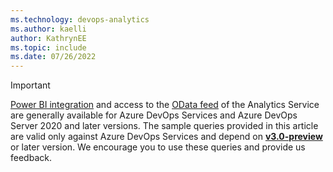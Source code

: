 ```yaml
---
ms.technology: devops-analytics
ms.author: kaelli
author: KathrynEE
ms.topic: include
ms.date: 07/26/2022
---
```


> [!IMPORTANT]  
> [Power BI integration](../overview.md) and access to the [OData feed](../../extend-analytics/quick-ref.md) of the Analytics Service are generally available for Azure DevOps Services and Azure DevOps Server 2020 and later versions. The sample queries provided in this article are valid only against Azure DevOps Services and depend on [**v3.0-preview**](../../extend-analytics/odata-api-version.md) or later version. We encourage you to use these queries and provide us feedback. 
